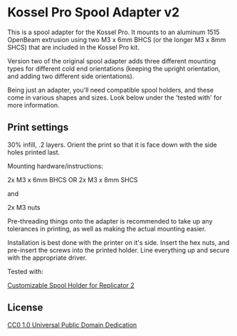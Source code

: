 # Kossel Pro Spool Adapter v2

This is a spool adapter for the Kossel Pro. It mounts to an aluminum 1515 OpenBeam 
extrusion using two M3 x 6mm BHCS (or the longer M3 x 8mm SHCS) that are included
in the Kossel Pro kit.

Version two of the original spool adapter adds three different 
mounting types for different cold end orientations (keeping the upright orientation, and
adding two different side orientations).

Being just an adapter, you'll need compatible spool holders, and these come in various
shapes and sizes. Look below under the 'tested with' for more information.

## Print settings

30% infill, .2 layers. Orient the print so that it is face down with the side holes
printed last.

Mounting hardware/instructions:

2x M3 x 6mm BHCS OR 2x M3 x 8mm SHCS

and

2x M3 nuts 

Pre-threading things onto the adapter is recommended to take up any tolerances in printing,
as well as making the actual mounting easier.

Installation is best done with the printer on it's side. Insert the hex nuts,
and pre-insert the screws into the printed holder. Line everything up and secure with the appropriate driver.

Tested with:

[Customizable Spool Holder for Replicator 2](http://www.thingiverse.com/thing:44906)

## License

[CC0 1.0 Universal Public Domain Dedication](https://creativecommons.org/publicdomain/zero/1.0/)
